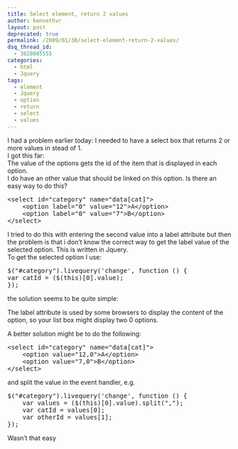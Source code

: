 ```yaml
---
title: Select element, return 2 values
author: kennethvr
layout: post
deprecated: true
permalink: /2009/01/30/select-element-return-2-values/
dsq_thread_id:
  - 3828085555
categories:
  - html
  - Jquery
tags:
  - element
  - Jquery
  - option
  - return
  - select
  - values
---
```

I had a problem earlier today: I needed to have a select box that returns 2 or more values in stead of 1.  
I got this far:  
The value of the options gets the id of the item that is displayed in each option.  
I do have an other value that should be linked on this option. Is there an easy way to do this?

<pre class="brush: xml; title: ; notranslate" title="">&lt;select id="category" name="data[cat]"&gt; 
    &lt;option label="0" value="12"&gt;A&lt;/option&gt; 
    &lt;option label="0" value="7"&gt;B&lt;/option&gt; 
&lt;/select&gt;
</pre>

I tried to do this with entering the second value into a label attribute but then the problem is that i don&#8217;t know the correct way to get the label value of the selected option. This is written in Jquery.  
To get the selected option I use:

<pre class="brush: jscript; title: ; notranslate" title="">$("#category").livequery('change', function () {
var catId = ($(this)[0].value);
});
</pre>

the solution seems to be quite simple:

The label attribute is used by some browsers to display the content of the option, so your list box might display two 0 options.

A better solution might be to do the following:

<pre class="brush: xml; title: ; notranslate" title="">&lt;select id="category" name="data[cat]"&gt;
    &lt;option value="12,0"&gt;A&lt;/option&gt;
    &lt;option value="7,0"&gt;B&lt;/option&gt;
&lt;/select&gt;
</pre>

and split the value in the event handler, e.g.

<pre class="brush: jscript; title: ; notranslate" title="">$("#category").livequery('change', function () {            
    var values = ($(this)[0].value).split(",");
    var catId = values[0];
    var otherId = values[1];
});
</pre>

Wasn&#8217;t that easy
